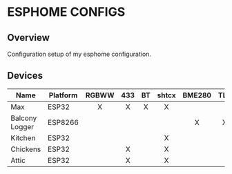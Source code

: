 # ESPHOME CONFIGS

## Overview

Configuration setup of my esphome configuration.

## Devices

|Name          |Platform|RGBWW|433|BT |shtcx|BME280|TLS|GPIO|
|--------------|--------|:---:|:-:|:-:|:---:|:----:|:-:|:--:|
|Max           |ESP32   |  X  |X  |X  |X    |      |   |    |
|Balcony Logger|ESP8266 |     |   |   |     |X     |X  |    |
|Kitchen       |ESP32   |     |   |   |X    |      |   |    |
|Chickens      |ESP32   |     |X  |   |X    |      |   |X   |
|Attic         |ESP32   |     |X  |   |X    |      |   |    |
